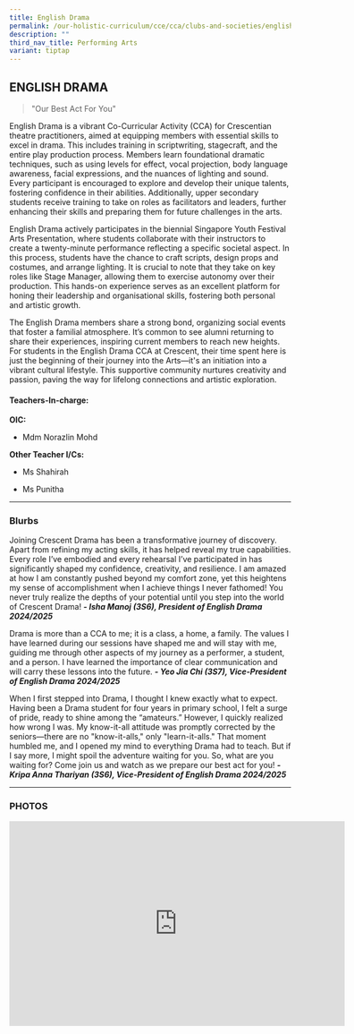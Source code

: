 ```yaml
---
title: English Drama
permalink: /our-holistic-curriculum/cce/cca/clubs-and-societies/english-drama/
description: ""
third_nav_title: Performing Arts
variant: tiptap
---
```

<h2><strong>ENGLISH DRAMA</strong></h2>
<blockquote>
<p>"Our Best Act For You"</p>
</blockquote>
<p>English Drama is a vibrant Co-Curricular Activity (CCA) for Crescentian
theatre practitioners, aimed at equipping members with essential skills
to excel in drama. This includes training in scriptwriting, stagecraft,
and the entire play production process. Members learn foundational dramatic
techniques, such as using levels for effect, vocal projection, body language
awareness, facial expressions, and the nuances of lighting and sound. Every
participant is encouraged to explore and develop their unique talents,
fostering confidence in their abilities. Additionally, upper secondary
students receive training to take on roles as facilitators and leaders,
further enhancing their skills and preparing them for future challenges
in the arts.</p>
<p>English Drama actively participates in the biennial Singapore Youth Festival
Arts Presentation, where students collaborate with their instructors to
create a twenty-minute performance reflecting a specific societal aspect.
In this process, students have the chance to craft scripts, design props
and costumes, and arrange lighting. It is crucial to note that they take
on key roles like Stage Manager, allowing them to exercise autonomy over
their production. This hands-on experience serves as an excellent platform
for honing their leadership and organisational skills, fostering both personal
and artistic growth.</p>
<p>The English Drama members share a strong bond, organizing social events
that foster a familial atmosphere. It’s common to see alumni returning
to share their experiences, inspiring current members to reach new heights.
For students in the English Drama CCA at Crescent, their time spent here
is just the beginning of their journey into the Arts—it's an initiation
into a vibrant cultural lifestyle. This supportive community nurtures creativity
and passion, paving the way for lifelong connections and artistic exploration.</p>
<p></p>
<h4><strong>Teachers-In-charge:</strong></h4>
<p><strong>OIC:</strong>
</p>
<ul data-tight="true" class="tight">
<li>
<p>Mdm Norazlin Mohd</p>
</li>
</ul>
<p><strong>Other Teacher I/Cs:</strong>
</p>
<ul data-tight="true" class="tight">
<li>
<p>Ms Shahirah</p>
</li>
<li>
<p>Ms Punitha</p>
</li>
</ul>
<hr>
<h3><strong>Blurbs</strong></h3>
<p>Joining Crescent Drama has been a transformative journey of discovery.
Apart from refining my acting skills, it has helped reveal my true capabilities.
Every role I’ve embodied and every rehearsal I’ve participated in has significantly
shaped my confidence, creativity, and resilience. I am amazed at how I
am constantly pushed beyond my comfort zone, yet this heightens my sense
of accomplishment when I achieve things I never fathomed! You never truly
realize the depths of your potential until you step into the world of Crescent
Drama! <strong><em>- Isha Manoj (3S6), President of English Drama 2024/2025</em></strong>
</p>
<p>Drama is more than a CCA to me; it is a class, a home, a family. The values
I have learned during our sessions have shaped me and will stay with me,
guiding me through other aspects of my journey as a performer, a student,
and a person. I have learned the importance of clear communication and
will carry these lessons into the future. <strong><em>- Yeo Jia Chi (3S7), Vice-President of English Drama 2024/2025</em></strong>
</p>
<p>When I first stepped into Drama, I thought I knew exactly what to expect.
Having been a Drama student for four years in primary school, I felt a
surge of pride, ready to shine among the “amateurs.” However, I quickly
realized how wrong I was. My know-it-all attitude was promptly corrected
by the seniors—there are no "know-it-alls," only "learn-it-alls." That
moment humbled me, and I opened my mind to everything Drama had to teach.
But if I say more, I might spoil the adventure waiting for you. So, what
are you waiting for? Come join us and watch as we prepare our best act
for you! <strong><em>- Kripa Anna Thariyan (3S6), Vice-President of English Drama 2024/2025</em></strong>
</p>
<hr>
<h3><strong>PHOTOS</strong></h3>
<div class="iframe-wrapper">
<iframe height="366" width="600" allowfullscreen="true" frameborder="0" src="https://docs.google.com/presentation/d/e/2PACX-1vQJ7gEdHhhYD7c1iuJ4r8bylYKuzXjnswLFqdupcbs3cGIZrMS4KdEz455wTC8L6w87sJasYly9Hn97/embed?start=true&amp;loop=true&amp;delayms=3000"></iframe>
</div>
<p></p>